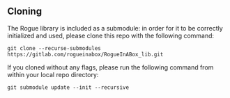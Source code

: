 Cloning
-------

  The Rogue library is included as a submodule:
  in order for it to be correctly initialized and used, please clone this repo with the following command:
  ```console
  git clone --recurse-submodules https://gitlab.com/rogueinabox/RogueInABox_lib.git
  ```

  If you cloned without any flags, please run the following command from within your local repo directory:
  ```console
  git submodule update --init --recursive
  ```

